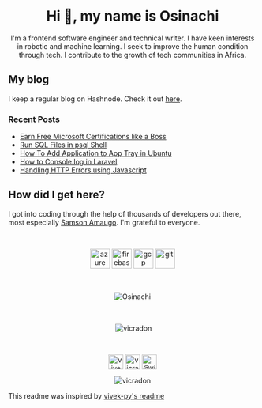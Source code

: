 <h1 align="center">Hi 👋, my name is Osinachi</h1>
<p align="center">I'm a frontend software engineer and technical writer. I have keen interests in robotic and machine learning. I seek to improve the human condition through tech. I contribute to the growth of tech communities in Africa.</p>

## My blog
I keep a regular blog on Hashnode. Check it out [here](https://blog.osinachi.me).

### Recent Posts
<!-- BLOGPOSTS:START -->
<!-- BLOGPOSTS:END -->

<!--START_SECTION:feed-->
* [Earn Free Microsoft Certifications like a Boss](https:&#x2F;&#x2F;blog.osinachi.me&#x2F;earn-free-microsoft-certifications-like-a-boss)
* [Run SQL Files in psql Shell](https:&#x2F;&#x2F;blog.osinachi.me&#x2F;run-sql-files-in-psql-shell)
* [How To Add Application to App Tray in Ubuntu](https:&#x2F;&#x2F;blog.osinachi.me&#x2F;how-to-add-application-to-app-tray-in-ubuntu)
* [How to Console.log in Laravel](https:&#x2F;&#x2F;blog.osinachi.me&#x2F;how-to-consolelog-in-laravel)
* [Handling HTTP Errors using Javascript](https:&#x2F;&#x2F;blog.osinachi.me&#x2F;handling-http-errors-using-javascript)
<!--END_SECTION:feed-->

## How did I get here?
I got into coding through the help of thousands of developers out there, most especially [Samson Amaugo](https://github.com/sammychinedu2ky). I'm grateful to everyone.

<br>
<p align="center">
  <img src="https://www.vectorlogo.zone/logos/microsoft_azure/microsoft_azure-icon.svg" alt="azure" width="40" height="40"/>
  <img src="https://www.vectorlogo.zone/logos/firebase/firebase-icon.svg" alt="firebase" width="40" height="40"/>
  <img src="https://www.vectorlogo.zone/logos/google_cloud/google_cloud-icon.svg" alt="gcp" width="40" height="40"/> 
  <img src="https://www.vectorlogo.zone/logos/git-scm/git-scm-icon.svg" alt="git" width="40" height="40"/>
</p> 

<br />
<p align="center"><img align="center" src="https://github-readme-stats.vercel.app/api/top-langs/?username=vicradon&layout=compact&hide=html" alt="Osinachi" /></p>
<br>
<p align="center">&nbsp;<img align="center" src="https://github-readme-stats.vercel.app/api?username=vicradon&show_icons=false" alt="vicradon" /></p>
<br>
<p align="center">
<a href="https://dev.to/vicradon" target="blank"><img align="center" src="https://cdn.jsdelivr.net/npm/simple-icons@3.0.1/icons/dev-dot-to.svg" alt="vivekpy" height="30" width="30" /></a>
<a href="https://twitter.com/vicradon" target="blank"><img align="center" src="https://cdn.jsdelivr.net/npm/simple-icons@3.0.1/icons/twitter.svg" alt="vicradon" height="30" width="30" /></a>
<a href="https://medium.com/@Vicradon" target="blank"><img align="center" src="https://cdn.jsdelivr.net/npm/simple-icons@3.0.1/icons/medium.svg" alt="@vicradon" height="30" width="30" /></a>
</p>
<p align="center"> <img src="https://komarev.com/ghpvc/?username=vicradon" alt="vicradon" /> </p>


This readme was inspired by [vivek-py's readme](https://github.comvivek-py)

